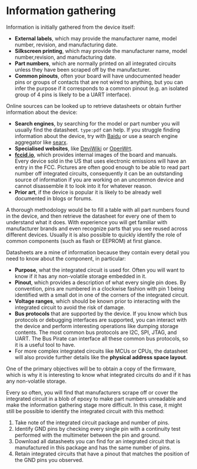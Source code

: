 # Information gathering

Information is initially gathered from the device itself:

  - **External labels**, which may provide the manufacturer name, model number,
    revision, and manufacturing date.
  - **Silkscreen printing**, which may provide the manufacturer name, model
    number,revision, and manufacturing date.
  - **Part numbers**, which are normally printed on all integrated circuits
    unless they have been scraped off by the manufacturer.
  - **Common pinouts**, often your board will have undocumented header
    pins or groups of contacts that are not wired to anything, but you can
    infer the purpose if it corresponds to a common pinout (e.g. an isolated
    group of 4 pins is likely to be a UART interface).

Online sources can be looked up to retrieve datasheets or obtain further
information about the device:

  - **Search engines**, by searching for the model or part number you will
    usually find the datasheet. `type:pdf` can
    help. If you struggle finding information about the device, try with
    [Baidu](https://baidu.com) or use a search engine aggregator like
    [searx](https://searx.space).
  - **Specialised websites**, like
    [DeviWiki](https://deviwiki.com) or [OpenWrt](https://openwrt.com).
  - [**fccid.io**](https://fccid.io), which provides internal images of the board
    and manuals. Every device sold in the US that uses electronic emissions will
    have an entry in the FCC. Pictures are often good enough to be able to read
    part number off integrated circuits, consequently it can be an
    outstanding source of information if you are working on an uncommon device
    and cannot disassemble it to look into it for whatever reason.
  - **Prior art**, if the device is popular it is likely to be already well
    documented in blogs or forums.

A thorough methodology would be to fill a table with all part numbers found in
the device, and then retrieve the datasheet for every one of them to understand
what it does. With experience you will get familiar with manufacturer brands
and even recognize parts that you see reused across different devices. Usually it
is also possible to quickly identify the role of common components (such as flash or EEPROM) at first glance.

Datasheets are a mine of information because they contain every detail you need to know about the component, in particular:

  - **Purpose**, what the integrated circuit is used for. Often you will want
    to know if it has any non-volatile storage embedded in it.
  - **Pinout**, which provides a description of what every single pin does. By
    convention, pins are numbered in a clockwise fashion with pin 1 being
    identified with a small dot in one of the corners of the integrated circuit.
  - **Voltage ranges**, which should be known prior to interacting with the
    integrated circuit to avoid the risk of damage.
  - **Bus protocols** that are supported by the device. If you know which
    bus protocols or debugging interfaces are supported, you can interact with
    the device and perform interesting operations like dumping storage contents.
    The most common bus protocols are I2C, SPI, JTAG, and UART. The Bus Pirate
    can interface all these common bus protocols, so it is a useful tool to have.
  - For more complex integrated circuits like MCUs or CPUs, the datasheet will
    also provide further details like the **physical address space layout**.
    
One of the primary objectives will be to obtain a copy of the firmware, which is
why it is interesting to know what integrated circuits do and if it has any
non-volatile storage.
    
Every so often, you will find that manufacturers scrape off or cover the
integrated circuit in a blob of epoxy to make part numbers unreadable and make
the information gathering stage more difficult. In this case, it might still be
possible to identify the integrated circuit with this method:

  1. Take note of the integrated circuit package and number of pins.
  2. Identify GND pins by checking every single pin with a continuity test
     performed with the multimeter between the pin and ground.
  3. Download all datasheets you can find for an integrated circuit that is
     manufactured in this package and has the same number of pins.
  4. Retain integrated circuits that have a pinout that matches the position of
     the GND pins you observed.
